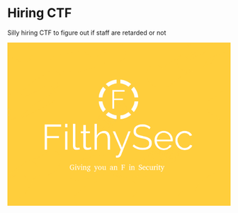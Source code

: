 # Hiring CTF

Silly hiring CTF to figure out if staff are retarded or not

![Alt text](filthysec-logo.png?raw=true "Title")